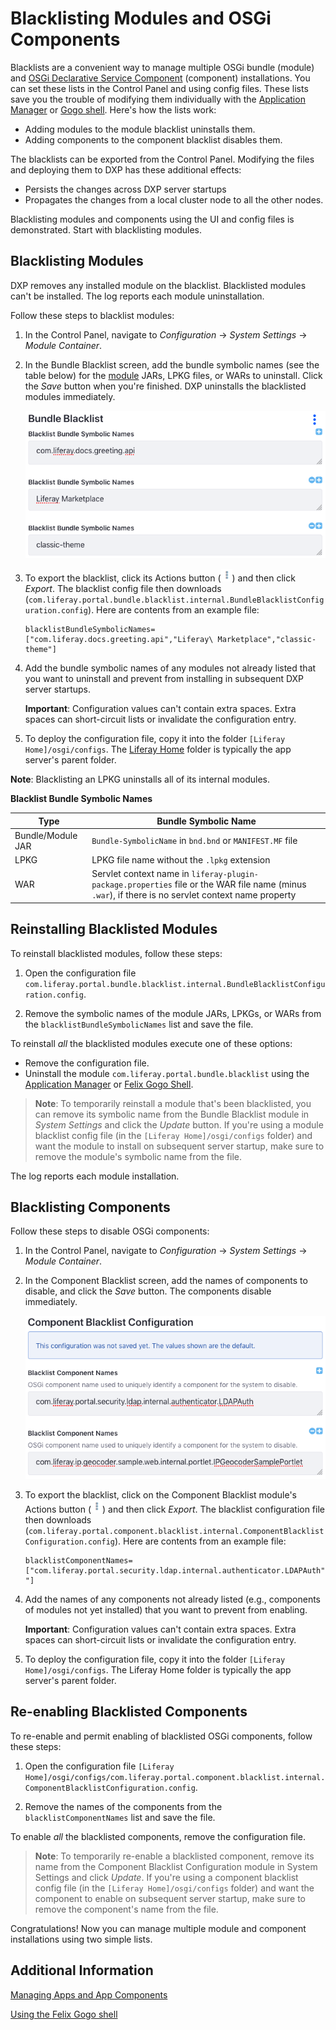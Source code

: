 # Blacklisting Modules and OSGi Components

Blacklists are a convenient way to manage multiple OSGi bundle (module) and [OSGi Declarative Service Component](https://help.liferay.com/hc/en-us/articles/360028846452-Declarative-Services) (component) installations. You can set these lists in the Control Panel and using config files. These lists save you the trouble of modifying them individually with the [Application Manager](./04-managing-apps-and-app-components.md) or [Gogo shell](https://help.liferay.com/hc/en-us/articles/360029070351-Using-the-Felix-Gogo-Shell). Here's how the lists work:

- Adding modules to the module blacklist uninstalls them. 
- Adding components to the component blacklist disables them.

The blacklists can be exported from the Control Panel. Modifying the files and deploying them to DXP has these additional effects:

- Persists the changes across DXP server startups
- Propagates the changes from a local cluster node to all the other nodes.

Blacklisting modules and components using the UI and config files is demonstrated. Start with blacklisting modules.

## Blacklisting Modules

DXP removes any installed module on the blacklist. Blacklisted modules can't be installed. The log reports each module uninstallation.

Follow these steps to blacklist modules:

1.  In the Control Panel, navigate to *Configuration* &rarr; *System Settings* &rarr; *Module Container*.

1.  In the Bundle Blacklist screen, add the bundle symbolic names (see the table below) for the [module](https://help.liferay.com/hc/en-us/articles/360035467532-OSGi-and-Modularity#modules) JARs, LPKG files, or WARs to uninstall. Click the *Save* button when you're finished. DXP uninstalls the blacklisted modules immediately.
 
    ![Figure 1: This blacklist uninstalls the `com.liferay.docs.greeting.api` module, Liferay Marketplace LPKG, and `classic-theme` WAR.](./blacklisting-modules-and-osgi-components/images/bundle-blacklist-configuration.png)

1.  To export the blacklist, click its Actions button (![Actions](./blacklisting-modules-and-osgi-components/images/icon-actions.png)) and then click *Export*. The blacklist config file then downloads (`com.liferay.portal.bundle.blacklist.internal.BundleBlacklistConfiguration.config`). Here are contents from an example file:

    ```properties
    blacklistBundleSymbolicNames=["com.liferay.docs.greeting.api","Liferay\ Marketplace","classic-theme"]
    ```

1.  Add the bundle symbolic names of any modules not already listed that you want to uninstall and prevent from installing in subsequent DXP server startups.

    **Important**: Configuration values can't contain extra spaces. Extra spaces can short-circuit lists or invalidate the configuration entry.

1.  To deploy the configuration file, copy it into the folder `[Liferay Home]/osgi/configs`. The [Liferay Home](../../../installation-and-upgrades/14-reference/01-liferay-home.md) folder is typically the app server's parent folder.

**Note**: Blacklisting an LPKG uninstalls all of its internal modules.

**Blacklist Bundle Symbolic Names**

| Type       | Bundle Symbolic Name |
| ---------- | --------------|
| Bundle/Module JAR | `Bundle-SymbolicName` in `bnd.bnd` or `MANIFEST.MF` file |
| LPKG       | LPKG file name without the `.lpkg` extension |
| WAR        | Servlet context name in `liferay-plugin-package.properties` file or the WAR file name (minus `.war`), if there is no servlet context name property |

## Reinstalling Blacklisted Modules

To reinstall blacklisted modules, follow these steps:

1.  Open the configuration file `com.liferay.portal.bundle.blacklist.internal.BundleBlacklistConfiguration.config`.

1.  Remove the symbolic names of the module JARs, LPKGs, or WARs from the `blacklistBundleSymbolicNames` list and save the file.

To reinstall *all* the blacklisted modules execute one of these options:

- Remove the configuration file.
- Uninstall the module `com.liferay.portal.bundle.blacklist` using the [Application Manager](./04-managing-apps-and-app-components.md#using-the-app-manager) or [Felix Gogo Shell](https://help.liferay.com/hc/en-us/articles/360029070351-Using-the-Felix-Gogo-Shell).

> **Note**: To temporarily reinstall a module that's been blacklisted, you can remove its symbolic name from the Bundle Blacklist module in *System Settings* and click the *Update* button. If you're using a module blacklist config file (in the `[Liferay Home]/osgi/configs` folder) and want the module to install on subsequent server startup, make sure to remove the module's symbolic name from the file.

The log reports each module installation.

## Blacklisting Components

Follow these steps to disable OSGi components:

1.  In the Control Panel, navigate to *Configuration* &rarr; *System Settings* &rarr; *Module Container*.

1.  In the Component Blacklist screen, add the names of components to disable, and click the *Save* button. The components disable immediately.

    ![Figure 2: This blacklist disables the components `com.liferay.portal.security.ldap.internal.authenticator.LDAPAuth` and `com.liferay.ip.geocoder.sample.web.internal.portlet.IPGeocoderSamplePortlet`.](./blacklisting-modules-and-osgi-components/images/component-blacklist-configuration.png)

1.  To export the blacklist, click on the Component Blacklist module's Actions button (![Actions](./blacklisting-modules-and-osgi-components/images/icon-actions.png)) and then click *Export*. The blacklist configuration file then downloads (`com.liferay.portal.component.blacklist.internal.ComponentBlacklistConfiguration.config`). Here are contents from an example file:

    ```properties
    blacklistComponentNames=["com.liferay.portal.security.ldap.internal.authenticator.LDAPAuth","com.liferay.ip.geocoder.sample.web.internal.portlet.IPGeocoderSamplePortlet "]
    ```

1.  Add the names of any components not already listed (e.g., components of modules not yet installed) that you want to prevent from enabling.

    **Important**: Configuration values can't contain extra spaces. Extra spaces can short-circuit lists or invalidate the configuration entry.

1.  To deploy the configuration file, copy it into the folder `[Liferay Home]/osgi/configs`. The Liferay Home folder is typically the app server's parent folder.

## Re-enabling Blacklisted Components

To re-enable and permit enabling of blacklisted OSGi components, follow these steps:

1.  Open the configuration file `[Liferay Home]/osgi/configs/com.liferay.portal.component.blacklist.internal.ComponentBlacklistConfiguration.config`.

1.  Remove the names of the components from the `blacklistComponentNames` list and save the file.

To enable *all* the blacklisted components, remove the configuration file.

> **Note**: To temporarily re-enable a blacklisted component, remove its name from the Component Blacklist Configuration module in System Settings and click *Update*. If you're using a component blacklist config file (in the `[Liferay Home]/osgi/configs` folder) and want the component to enable on subsequent server startup, make sure to remove the component's name from the file.

Congratulations! Now you can manage multiple module and component installations using two simple lists.

## Additional Information

[Managing Apps and App Components](./04-managing-apps-and-app-components.md)

[Using the Felix Gogo shell](https://help.liferay.com/hc/en-us/articles/360029070351-Using-the-Felix-Gogo-Shell)
